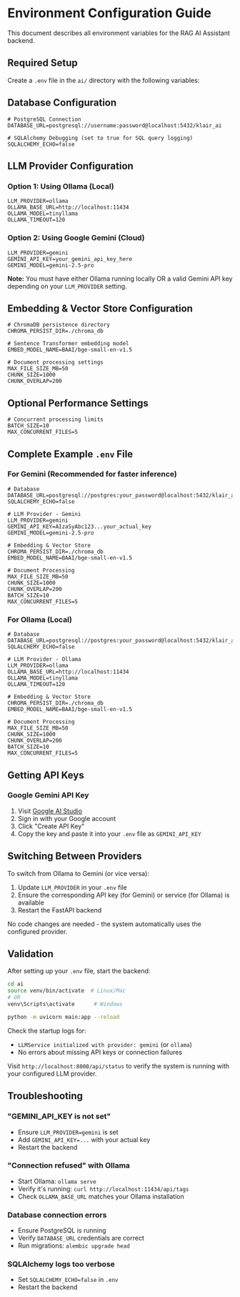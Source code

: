 # Environment Configuration Guide

This document describes all environment variables for the RAG AI Assistant backend.

## Required Setup

Create a `.env` file in the `ai/` directory with the following variables:

## Database Configuration

```env
# PostgreSQL Connection
DATABASE_URL=postgresql://username:password@localhost:5432/klair_ai

# SQLAlchemy Debugging (set to true for SQL query logging)
SQLALCHEMY_ECHO=false
```

## LLM Provider Configuration

### Option 1: Using Ollama (Local)

```env
LLM_PROVIDER=ollama
OLLAMA_BASE_URL=http://localhost:11434
OLLAMA_MODEL=tinyllama
OLLAMA_TIMEOUT=120
```

### Option 2: Using Google Gemini (Cloud)

```env
LLM_PROVIDER=gemini
GEMINI_API_KEY=your_gemini_api_key_here
GEMINI_MODEL=gemini-2.5-pro
```

**Note:** You must have either Ollama running locally OR a valid Gemini API key depending on your `LLM_PROVIDER` setting.

## Embedding & Vector Store Configuration

```env
# ChromaDB persistence directory
CHROMA_PERSIST_DIR=./chroma_db

# Sentence Transformer embedding model
EMBED_MODEL_NAME=BAAI/bge-small-en-v1.5

# Document processing settings
MAX_FILE_SIZE_MB=50
CHUNK_SIZE=1000
CHUNK_OVERLAP=200
```

## Optional Performance Settings

```env
# Concurrent processing limits
BATCH_SIZE=10
MAX_CONCURRENT_FILES=5
```

## Complete Example `.env` File

### For Gemini (Recommended for faster inference)

```env
# Database
DATABASE_URL=postgresql://postgres:your_password@localhost:5432/klair_ai
SQLALCHEMY_ECHO=false

# LLM Provider - Gemini
LLM_PROVIDER=gemini
GEMINI_API_KEY=AIzaSyAbc123...your_actual_key
GEMINI_MODEL=gemini-2.5-pro

# Embedding & Vector Store
CHROMA_PERSIST_DIR=./chroma_db
EMBED_MODEL_NAME=BAAI/bge-small-en-v1.5

# Document Processing
MAX_FILE_SIZE_MB=50
CHUNK_SIZE=1000
CHUNK_OVERLAP=200
BATCH_SIZE=10
MAX_CONCURRENT_FILES=5
```

### For Ollama (Local)

```env
# Database
DATABASE_URL=postgresql://postgres:your_password@localhost:5432/klair_ai
SQLALCHEMY_ECHO=false

# LLM Provider - Ollama
LLM_PROVIDER=ollama
OLLAMA_BASE_URL=http://localhost:11434
OLLAMA_MODEL=tinyllama
OLLAMA_TIMEOUT=120

# Embedding & Vector Store
CHROMA_PERSIST_DIR=./chroma_db
EMBED_MODEL_NAME=BAAI/bge-small-en-v1.5

# Document Processing
MAX_FILE_SIZE_MB=50
CHUNK_SIZE=1000
CHUNK_OVERLAP=200
BATCH_SIZE=10
MAX_CONCURRENT_FILES=5
```

## Getting API Keys

### Google Gemini API Key

1. Visit [Google AI Studio](https://makersuite.google.com/app/apikey)
2. Sign in with your Google account
3. Click "Create API Key"
4. Copy the key and paste it into your `.env` file as `GEMINI_API_KEY`

## Switching Between Providers

To switch from Ollama to Gemini (or vice versa):

1. Update `LLM_PROVIDER` in your `.env` file
2. Ensure the corresponding API key (for Gemini) or service (for Ollama) is available
3. Restart the FastAPI backend

No code changes are needed - the system automatically uses the configured provider.

## Validation

After setting up your `.env` file, start the backend:

```bash
cd ai
source venv/bin/activate  # Linux/Mac
# OR
venv\Scripts\activate      # Windows

python -m uvicorn main:app --reload
```

Check the startup logs for:
- `LLMService initialized with provider: gemini` (or `ollama`)
- No errors about missing API keys or connection failures

Visit `http://localhost:8000/api/status` to verify the system is running with your configured LLM provider.

## Troubleshooting

### "GEMINI_API_KEY is not set"
- Ensure `LLM_PROVIDER=gemini` is set
- Add `GEMINI_API_KEY=...` with your actual key
- Restart the backend

### "Connection refused" with Ollama
- Start Ollama: `ollama serve`
- Verify it's running: `curl http://localhost:11434/api/tags`
- Check `OLLAMA_BASE_URL` matches your Ollama installation

### Database connection errors
- Ensure PostgreSQL is running
- Verify `DATABASE_URL` credentials are correct
- Run migrations: `alembic upgrade head`

### SQLAlchemy logs too verbose
- Set `SQLALCHEMY_ECHO=false` in `.env`
- Restart the backend

